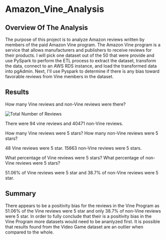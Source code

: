 # Amazon_Vine_Analysis
## Overview Of The Analysis
The purpose of this project is to analyze Amazon reviews written by members of the paid Amazon Vine program. The Amazon Vine program is a service that allows manufacturers and publishers to receive reviews for their products. I will pick one dataset out of the 50 that were provide and use PySpark to perform the ETL process to extract the dataset, transform the data, connect to an AWS RDS instance, and load the transformed data into pgAdmin. Next, I'll use Pyspark to determine if there is any bias toward favorable reviews from Vine members in the dataset.
## Results
How many Vine reviews and non-Vine reviews were there?

![Total Number of Reviews](https://user-images.githubusercontent.com/105949411/196057635-174157ba-7cc5-4331-9489-3f0d303ac974.png)

There were 94 vine reviews and 40471 non-Vine reviews.

How many Vine reviews were 5 stars? How many non-Vine reviews were 5 stars?

48 Vine reviews were 5 star. 15663 non-Vine reviews were 5 stars.

What percentage of Vine reviews were 5 stars? What percentage of non-Vine reviews were 5 stars?

51.06% of Vine reviews were 5 star and 38.7% of non-Vine reviews were 5 star.
## Summary
There appears to be a positivity bias for the reviews in the Vine Program as 51.06% of the Vine reviews were 5 star and only 38.7% of non-Vine reviews were 5 star. In order to fully conclude that their is a positivity bias in the Vine Program more datasets would need to be ananlyzed first. It is possible that results found from the Video Game dataset are an outlier when compared to the whole.
